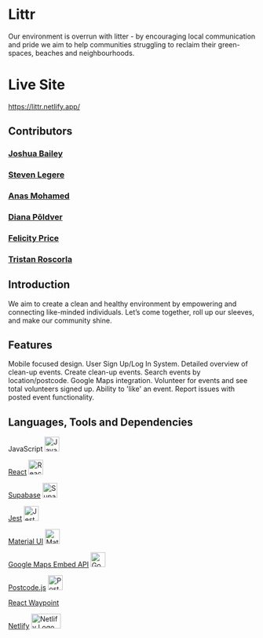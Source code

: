 # Littr
Our environment is overrun with litter - by encouraging local communication and pride we aim to help communities struggling to reclaim their green-spaces, beaches and neighbourhoods.

# Live Site
https://littr.netlify.app/

## Contributors
### [Joshua Bailey](https://www.linkedin.com/in/jojabailey/)
### [Steven Legere](https://www.linkedin.com/in/steven-legere-6b973476/)
### [Anas Mohamed](https://www.linkedin.com/in/anas-mohamed-b90410189/)
### [Diana Põldver](https://www.linkedin.com/in/dianapoldver/)
### [Felicity Price](https://www.linkedin.com/in/felicity-price-a92a5326a/)
### [Tristan Roscorla](https://www.linkedin.com/in/tristan-roscorla/)

## Introduction
We aim to create a clean and healthy environment by empowering and connecting like-minded individuals. Let’s come together, roll up our sleeves, and make our community shine.

## Features
Mobile focused design.
User Sign Up/Log In System.
Detailed overview of clean-up events.
Create clean-up events.
Search events by location/postcode.
Google Maps integration.
Volunteer for events and see total volunteers signed up.
Ability to 'like' an event.
Report issues with posted event functionality.

## Languages, Tools and Dependencies
JavaScript <img src="https://upload.wikimedia.org/wikipedia/commons/thumb/6/6a/JavaScript-logo.png/240px-JavaScript-logo.png" alt="JavaScript Logo" width="30" height="30">

[React](https://react.dev/) <img src="https://upload.wikimedia.org/wikipedia/commons/thumb/a/a7/React-icon.svg/1024px-React-icon.svg.png" alt="React Logo" width="30" height="30">

[Supabase](https://supabase.com/) <img src="https://d2eip9sf3oo6c2.cloudfront.net/tags/images/000/001/299/square_480/supabase-logo-icon_1.png" alt="Supabase Logo" width="30" height="30">

[Jest](https://www.npmjs.com/package/jest) <img src="https://docs.knapsackpro.com/images/blog/posts/run-jest-on-github-actions-with-parallelization/jest.png" alt="Jest Logo" width="30" height="30">

[Material UI](https://mui.com/) <img src="https://v4.mui.com/static/logo_raw.svg" alt="Material UI Logo" width="30" height="30">

[Google Maps Embed API](https://developers.google.com/maps/documentation/embed/get-started) <img src="https://play-lh.googleusercontent.com/Kf8WTct65hFJxBUDm5E-EpYsiDoLQiGGbnuyP6HBNax43YShXti9THPon1YKB6zPYpA" alt="Google Logo" width="30" height="30">

[Postcode.js](https://www.npmjs.com/package/postcode) <img src="https://camo.githubusercontent.com/d9ed43771cad968c9197b1787f1b14889561d0f3716e95d2acabdbfbd5aa018d/68747470733a2f2f696d672e696465616c2d706f7374636f6465732e636f2e756b2f506f7374636f64652e6a732532304c6f676f4033782e706e67" alt="Postcode.js Logo" width="30" height="30">

[React Waypoint](https://www.npmjs.com/package/react-waypoint)

[Netlify](https://www.netlify.com/) <img src="https://upload.wikimedia.org/wikipedia/commons/thumb/9/97/Netlify_logo_%282%29.svg/1920px-Netlify_logo_%282%29.svg.png" alt="Netlify Logo" width="60" height="30">